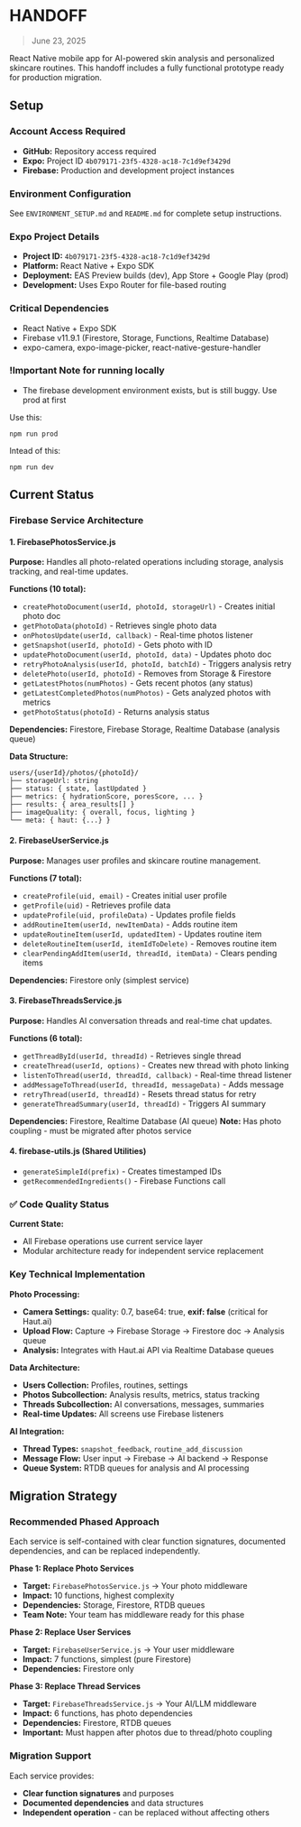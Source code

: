 # HANDOFF
> June 23, 2025

React Native mobile app for AI-powered skin analysis and personalized skincare routines. This handoff includes a fully functional prototype ready for production migration.

## Setup

### Account Access Required
- **GitHub:** Repository access required
- **Expo:** Project ID `4b079171-23f5-4328-ac18-7c1d9ef3429d`
- **Firebase:** Production and development project instances

### Environment Configuration
See `ENVIRONMENT_SETUP.md` and `README.md` for complete setup instructions.

### Expo Project Details
- **Project ID:** `4b079171-23f5-4328-ac18-7c1d9ef3429d`
- **Platform:** React Native + Expo SDK
- **Deployment:** EAS Preview builds (dev), App Store + Google Play (prod)
- **Development:** Uses Expo Router for file-based routing

### Critical Dependencies
- React Native + Expo SDK
- Firebase v11.9.1 (Firestore, Storage, Functions, Realtime Database)
- expo-camera, expo-image-picker, react-native-gesture-handler

### !Important Note for running locally 
- The firebase development environment exists, but is still buggy. Use prod at first

Use this:
```
npm run prod
```

Intead of this:
```
npm run dev
```



## Current Status

### Firebase Service Architecture

#### 1. **FirebasePhotosService.js** 
**Purpose:** Handles all photo-related operations including storage, analysis tracking, and real-time updates.

**Functions (10 total):**
- `createPhotoDocument(userId, photoId, storageUrl)` - Creates initial photo doc
- `getPhotoData(photoId)` - Retrieves single photo data
- `onPhotosUpdate(userId, callback)` - Real-time photos listener
- `getSnapshot(userId, photoId)` - Gets photo with ID
- `updatePhotoDocument(userId, photoId, data)` - Updates photo doc
- `retryPhotoAnalysis(userId, photoId, batchId)` - Triggers analysis retry
- `deletePhoto(userId, photoId)` - Removes from Storage & Firestore
- `getLatestPhotos(numPhotos)` - Gets recent photos (any status)
- `getLatestCompletedPhotos(numPhotos)` - Gets analyzed photos with metrics
- `getPhotoStatus(photoId)` - Returns analysis status

**Dependencies:** Firestore, Firebase Storage, Realtime Database (analysis queue)

**Data Structure:**
```
users/{userId}/photos/{photoId}/
├── storageUrl: string
├── status: { state, lastUpdated }
├── metrics: { hydrationScore, poresScore, ... }
├── results: { area_results[] }
├── imageQuality: { overall, focus, lighting }
└── meta: { haut: {...} }
```

#### 2. **FirebaseUserService.js** 
**Purpose:** Manages user profiles and skincare routine management.

**Functions (7 total):**
- `createProfile(uid, email)` - Creates initial user profile
- `getProfile(uid)` - Retrieves profile data
- `updateProfile(uid, profileData)` - Updates profile fields
- `addRoutineItem(userId, newItemData)` - Adds routine item
- `updateRoutineItem(userId, updatedItem)` - Updates routine item
- `deleteRoutineItem(userId, itemIdToDelete)` - Removes routine item
- `clearPendingAddItem(userId, threadId, itemData)` - Clears pending items

**Dependencies:** Firestore only (simplest service)

#### 3. **FirebaseThreadsService.js** 
**Purpose:** Handles AI conversation threads and real-time chat updates.

**Functions (6 total):**
- `getThreadById(userId, threadId)` - Retrieves single thread
- `createThread(userId, options)` - Creates new thread with photo linking
- `listenToThread(userId, threadId, callback)` - Real-time thread listener
- `addMessageToThread(userId, threadId, messageData)` - Adds message
- `retryThread(userId, threadId)` - Resets thread status for retry
- `generateThreadSummary(userId, threadId)` - Triggers AI summary

**Dependencies:** Firestore, Realtime Database (AI queue)
**Note:** Has photo coupling - must be migrated after photos service

#### 4. **firebase-utils.js** (Shared Utilities)
- `generateSimpleId(prefix)` - Creates timestamped IDs
- `getRecommendedIngredients()` - Firebase Functions call

### ✅ Code Quality Status

**Current State:**
- All Firebase operations use current service layer
- Modular architecture ready for independent service replacement

### Key Technical Implementation

**Photo Processing:**
- **Camera Settings:** quality: 0.7, base64: true, **exif: false** (critical for Haut.ai)
- **Upload Flow:** Capture → Firebase Storage → Firestore doc → Analysis queue
- **Analysis:** Integrates with Haut.ai API via Realtime Database queues

**Data Architecture:**
- **Users Collection:** Profiles, routines, settings
- **Photos Subcollection:** Analysis results, metrics, status tracking
- **Threads Subcollection:** AI conversations, messages, summaries
- **Real-time Updates:** All screens use Firebase listeners

**AI Integration:**
- **Thread Types:** `snapshot_feedback`, `routine_add_discussion`
- **Message Flow:** User input → Firebase → AI backend → Response
- **Queue System:** RTDB queues for analysis and AI processing

## Migration Strategy

### Recommended Phased Approach

Each service is self-contained with clear function signatures, documented dependencies, and can be replaced independently.

**Phase 1: Replace Photo Services**
- **Target:** `FirebasePhotosService.js` → Your photo middleware
- **Impact:** 10 functions, highest complexity
- **Dependencies:** Storage, Firestore, RTDB queues
- **Team Note:** Your team has middleware ready for this phase

**Phase 2: Replace User Services**
- **Target:** `FirebaseUserService.js` → Your user middleware
- **Impact:** 7 functions, simplest (pure Firestore)
- **Dependencies:** Firestore only

**Phase 3: Replace Thread Services**
- **Target:** `FirebaseThreadsService.js` → Your AI/LLM middleware
- **Impact:** 6 functions, has photo dependencies
- **Dependencies:** Firestore, RTDB queues
- **Important:** Must happen after photos due to thread/photo coupling

### Migration Support

Each service provides:
- **Clear function signatures** and purposes
- **Documented dependencies** and data structures
- **Independent operation** - can be replaced without affecting others
